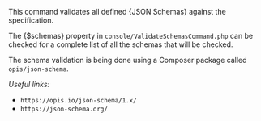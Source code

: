 This command validates all defined {JSON Schemas} against the specification.

The {$schemas} property in `console/ValidateSchemasCommand.php` can be
checked for a complete list of all the schemas that will be checked.

The schema validation is being done using a Composer package called
`opis/json-schema`.

_Useful links:_
- `https://opis.io/json-schema/1.x/`
- `https://json-schema.org/`
